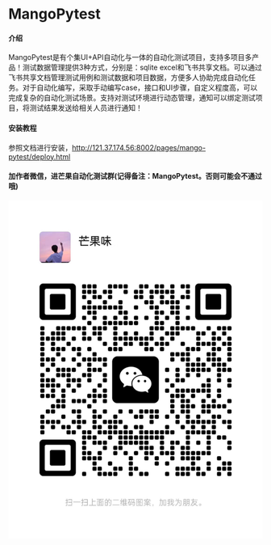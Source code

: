 # MangoPytest

#### 介绍

MangoPytest是有个集UI+API自动化与一体的自动化测试项目，支持多项目多产品！测试数据管理提供3种方式，分别是：sqlite excel和飞书共享文档。可以通过飞书共享文档管理测试用例和测试数据和项目数据，方便多人协助完成自动化任务。对于自动化编写，采取手动编写case，接口和UI步骤，自定义程度高，可以完成复杂的自动化测试场景。支持对测试环境进行动态管理，通知可以绑定测试项目，将测试结果发送给相关人员进行通知！

#### 安装教程

参照文档进行安装，http://121.37.174.56:8002/pages/mango-pytest/deploy.html

#### 加作者微信，进芒果自动化测试群(记得备注：MangoPytest。否则可能会不通过哦)

![img_8.png](img_8.png)
